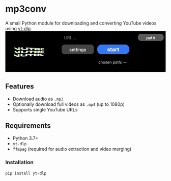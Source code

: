 # mp3conv

A small Python module for downloading and converting YouTube videos using [yt-dlp](https://github.com/yt-dlp/yt-dlp).
![preview](./preview.png)

## Features

- Download audio as `.mp3`
- Optionally download full videos as `.mp4` (up to 1080p)
- Supports single YouTube URLs

## Requirements

- Python 3.7+
- `yt-dlp`
- `ffmpeg` (required for audio extraction and video merging)

### Installation

```bash
pip install yt-dlp
